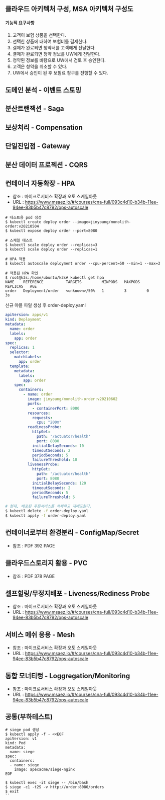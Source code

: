
## 클라우드 아키텍처 구성, MSA 아키텍처 구성도

#### 기능적 요구사항

1. 고객이 보험 상품을 선택한다.
2. 선택한 상품에 대하여 보험비를 결제한다.
3. 결제가 완료되면 청약서를 고객에게 전달한다.
5. 결제가 완료되면 청약 정보를 UW에게 전달한다.
6. 청약된 정보를 바탕으로 UW에서 검토 후 승인한다.
7. 고객은 청약을 취소할 수 있다.
8. UW에서 승인이 된 후 보험료 청구를 진행할 수 있다.

## 도메인 분석 - 이벤트 스토밍
## 분산트랜잭션 - Saga
## 보상처리 - Compensation
## 단일진입점 - Gateway
## 분산 데이터 프로젝션 - CQRS

## 컨테이너 자동확장 - HPA

- 참조 : 마이크로서비스 확장과 오토 스케일아웃
- URL : https://www.msaez.io/#/courses/cna-full/093c4d10-b34b-11ee-94ee-83b5b47c8792/ops-autoscale

```shell
# 테스트용 pod 생성
$ kubectl create deploy order --image=jinyoung/monolith-order:v20210504
$ kubectl expose deploy order --port=8080
```

```shell
# 스케일 테스트
$ kubectl scale deploy order --replicas=3
$ kubectl scale deploy order --replicas=1
```

```shell
# HPA 적용
$ kubectl autoscale deployment order --cpu-percent=50 --min=1 --max=3
```

```shell
# 적용된 HPA 확인
$ root@k3s:/home/ubuntu/k3s# kubectl get hpa
NAME    REFERENCE          TARGETS         MINPODS   MAXPODS   REPLICAS   AGE
order   Deployment/order   <unknown>/50%   1         3         0          3s
```

신규 야믈 파일 생성 후 order-deploy.yaml

```yaml
apiVersion: apps/v1
kind: Deployment
metadata:
  name: order
  labels:
    app: order
spec:
  replicas: 1
  selector:
    matchLabels:
      app: order
  template:
    metadata:
      labels:
        app: order
    spec:
      containers:
        - name: order
          image: jinyoung/monolith-order:v20210602
          ports:
            - containerPort: 8080
          resources:
            requests:
              cpu: "200m"            
          readinessProbe:
            httpGet:
              path: '/actuator/health'
              port: 8080
            initialDelaySeconds: 10
            timeoutSeconds: 2
            periodSeconds: 5
            failureThreshold: 10
          livenessProbe:
            httpGet:
              path: '/actuator/health'
              port: 8080
            initialDelaySeconds: 120
            timeoutSeconds: 2
            periodSeconds: 5
            failureThreshold: 5
```

```bash
# 현재, 배포된 주문서비스를 삭제하고 재배포한다.
$ kubectl delete -f order-deploy.yaml
$ kubectl apply -f order-deploy.yaml
```


## 컨테이너로부터 환경분리 - ConfigMap/Secret
- 참조 : PDF 392 PAGE

## 클라우드스토리지 활용 - PVC
- 참조 : PDF 378 PAGE

## 셀프힐링/무정지배포 - Liveness/Rediness Probe
- 참조 : 마이크로서비스 확장과 오토 스케일아웃
- URL : https://www.msaez.io/#/courses/cna-full/093c4d10-b34b-11ee-94ee-83b5b47c8792/ops-autoscale
## 서비스 메쉬 응용 - Mesh
- 참조 : 마이크로서비스 확장과 오토 스케일아웃
- URL : https://www.msaez.io/#/courses/cna-full/093c4d10-b34b-11ee-94ee-83b5b47c8792/ops-autoscale
## 통합 모너티렁 - Loggregation/Monitoring
- 참조 : 마이크로서비스 확장과 오토 스케일아웃
- URL : https://www.msaez.io/#/courses/cna-full/093c4d10-b34b-11ee-94ee-83b5b47c8792/ops-autoscale

## 공통(부하테스트)

```shell
# siege pod 생성
$ kubectl apply -f - <<EOF
apiVersion: v1
kind: Pod
metadata:
  name: siege
spec:
  containers:
  - name: siege
    image: apexacme/siege-nginx
EOF
```

```
$ kubectl exec -it siege -- /bin/bash
$ siege -c1 -t2S -v http://order:8080/orders
$ exit
``
